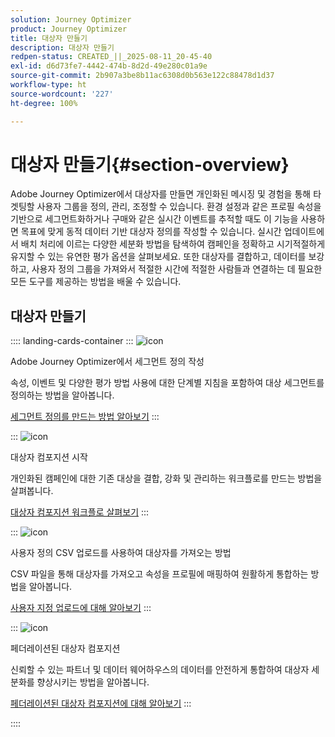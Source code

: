 ```yaml
---
solution: Journey Optimizer
product: Journey Optimizer
title: 대상자 만들기
description: 대상자 만들기
redpen-status: CREATED_||_2025-08-11_20-45-40
exl-id: d6d73fe7-4442-474b-8d2d-49e280c01a9e
source-git-commit: 2b907a3be8b11ac6308d0b563e122c88478d1d37
workflow-type: ht
source-wordcount: '227'
ht-degree: 100%

---
```


# 대상자 만들기{#section-overview}

Adobe Journey Optimizer에서 대상자를 만들면 개인화된 메시징 및 경험을 통해 타겟팅할 사용자 그룹을 정의, 관리, 조정할 수 있습니다. 환경 설정과 같은 프로필 속성을 기반으로 세그먼트화하거나 구매와 같은 실시간 이벤트를 추적할 때도 이 기능을 사용하면 목표에 맞게 동적 데이터 기반 대상자 정의를 작성할 수 있습니다. 실시간 업데이트에서 배치 처리에 이르는 다양한 세분화 방법을 탐색하여 캠페인을 정확하고 시기적절하게 유지할 수 있는 유연한 평가 옵션을 살펴보세요. 또한 대상자를 결합하고, 데이터를 보강하고, 사용자 정의 그룹을 가져와서 적절한 시간에 적절한 사람들과 연결하는 데 필요한 모든 도구를 제공하는 방법을 배울 수 있습니다.

## 대상자 만들기

:::: landing-cards-container
:::
![icon](https://cdn.experienceleague.adobe.com/icons/list-check.svg?lang=ko)

Adobe Journey Optimizer에서 세그먼트 정의 작성

속성, 이벤트 및 다양한 평가 방법 사용에 대한 단계별 지침을 포함하여 대상 세그먼트를 정의하는 방법을 알아봅니다.

[세그먼트 정의를 만드는 방법 알아보기](../using/audience/creating-a-segment-definition.md)
:::

:::
![icon](https://cdn.experienceleague.adobe.com/icons/puzzle-piece.svg?lang=ko)

대상자 컴포지션 시작

개인화된 캠페인에 대한 기존 대상을 결합, 강화 및 관리하는 워크플로를 만드는 방법을 살펴봅니다.

[대상자 컴포지션 워크플로 살펴보기](../using/audience/get-started-audience-orchestration.md)
:::

:::
![icon](https://cdn.experienceleague.adobe.com/icons/file-upload.svg?lang=ko)

사용자 정의 CSV 업로드를 사용하여 대상자를 가져오는 방법

CSV 파일을 통해 대상자를 가져오고 속성을 프로필에 매핑하여 원활하게 통합하는 방법을 알아봅니다.

[사용자 지정 업로드에 대해 알아보기](../using/audience/custom-upload.md)
:::

:::
![icon](https://cdn.experienceleague.adobe.com/icons/shield-halved.svg?lang=ko)

페더레이션된 대상자 컴포지션

신뢰할 수 있는 파트너 및 데이터 웨어하우스의 데이터를 안전하게 통합하여 대상자 세분화를 향상시키는 방법을 알아봅니다.

[페더레이션된 대상자 컴포지션에 대해 알아보기](../using/audience/federated-audience-composition.md)
:::

::::
